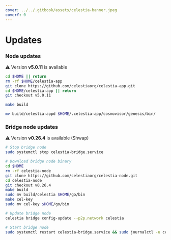 ```yaml
---
cover: ../../.gitbook/assets/celestia-banner.jpeg
coverY: 0
---
```


# Updates

### Node updates
⚠️ Version **v5.0.11** is available

```bash
cd $HOME || return
rm -rf $HOME/celestia-app
git clone https://github.com/celestiaorg/celestia-app.git
cd $HOME/celestia-app || return
git checkout v5.0.11

make build

mv build/celestia-appd $HOME/.celestia-app/cosmovisor/genesis/bin/
```

### Bridge node updates

⚠️ Version **v0.26.4** is available (Shwap)

```bash
# Stop bridge node
sudo systemctl stop celestia-bridge.service

# Download bridge node binary
cd $HOME 
rm -rf celestia-node 
git clone https://github.com/celestiaorg/celestia-node.git 
cd celestia-node
git checkout v0.26.4
make build
sudo mv build/celestia $HOME/go/bin
make cel-key
sudo mv cel-key $HOME/go/bin

# Update bridge node
celestia bridge config-update --p2p.network celestia

# Start bridge node
sudo systemctl restart celestia-bridge.service && sudo journalctl -u celestia-bridge.service -f -o cat
```